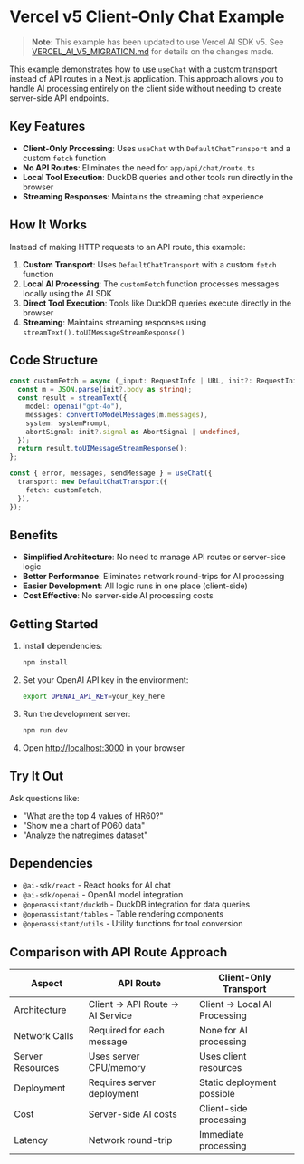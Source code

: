 # Vercel v5 Client-Only Chat Example

> **Note:** This example has been updated to use Vercel AI SDK v5. See [VERCEL_AI_V5_MIGRATION.md](./VERCEL_AI_V5_MIGRATION.md) for details on the changes made.

This example demonstrates how to use `useChat` with a custom transport instead of API routes in a Next.js application. This approach allows you to handle AI processing entirely on the client side without needing to create server-side API endpoints.

## Key Features

- **Client-Only Processing**: Uses `useChat` with `DefaultChatTransport` and a custom `fetch` function
- **No API Routes**: Eliminates the need for `app/api/chat/route.ts`
- **Local Tool Execution**: DuckDB queries and other tools run directly in the browser
- **Streaming Responses**: Maintains the streaming chat experience

## How It Works

Instead of making HTTP requests to an API route, this example:

1. **Custom Transport**: Uses `DefaultChatTransport` with a custom `fetch` function
2. **Local AI Processing**: The `customFetch` function processes messages locally using the AI SDK
3. **Direct Tool Execution**: Tools like DuckDB queries execute directly in the browser
4. **Streaming**: Maintains streaming responses using `streamText().toUIMessageStreamResponse()`

## Code Structure

```typescript
const customFetch = async (_input: RequestInfo | URL, init?: RequestInit) => {
  const m = JSON.parse(init?.body as string);
  const result = streamText({
    model: openai("gpt-4o"),
    messages: convertToModelMessages(m.messages),
    system: systemPrompt,
    abortSignal: init?.signal as AbortSignal | undefined,
  });
  return result.toUIMessageStreamResponse();
};

const { error, messages, sendMessage } = useChat({
  transport: new DefaultChatTransport({
    fetch: customFetch,
  }),
});
```

## Benefits

- **Simplified Architecture**: No need to manage API routes or server-side logic
- **Better Performance**: Eliminates network round-trips for AI processing
- **Easier Development**: All logic runs in one place (client-side)
- **Cost Effective**: No server-side AI processing costs

## Getting Started

1. Install dependencies:
   ```bash
   npm install
   ```

2. Set your OpenAI API key in the environment:
   ```bash
   export OPENAI_API_KEY=your_key_here
   ```

3. Run the development server:
   ```bash
   npm run dev
   ```

4. Open [http://localhost:3000](http://localhost:3000) in your browser

## Try It Out

Ask questions like:
- "What are the top 4 values of HR60?"
- "Show me a chart of PO60 data"
- "Analyze the natregimes dataset"

## Dependencies

- `@ai-sdk/react` - React hooks for AI chat
- `@ai-sdk/openai` - OpenAI model integration
- `@openassistant/duckdb` - DuckDB integration for data queries
- `@openassistant/tables` - Table rendering components
- `@openassistant/utils` - Utility functions for tool conversion

## Comparison with API Route Approach

| Aspect | API Route | Client-Only Transport |
|--------|-----------|----------------------|
| Architecture | Client → API Route → AI Service | Client → Local AI Processing |
| Network Calls | Required for each message | None for AI processing |
| Server Resources | Uses server CPU/memory | Uses client resources |
| Deployment | Requires server deployment | Static deployment possible |
| Cost | Server-side AI costs | Client-side processing |
| Latency | Network round-trip | Immediate processing |
